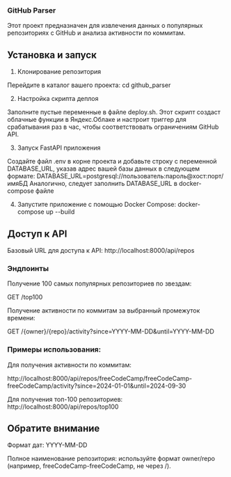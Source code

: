 ### GitHub Parser
Этот проект предназначен для извлечения данных о популярных репозиториях с GitHub и анализа активности по коммитам.

## Установка и запуск

1. Клонирование репозитория

Перейдите в каталог вашего проекта:
cd github_parser

2. Настройка скрипта деплоя

Заполните пустые переменные в файле deploy.sh. Этот скрипт создаст облачные функции в Яндекс.Облаке и настроит триггер для срабатывания раз в час, чтобы соответствовать ограничениям GitHub API.

3. Запуск FastAPI приложения

Создайте файл .env в корне проекта и добавьте строку с переменной DATABASE_URL, указав адрес вашей базы данных в следующем формате:
DATABASE_URL=postgresql://пользователь:пароль@хост:порт/имяБД
Аналогично, следует заполнить DATABASE_URL в docker-compose файле


4. Запустите приложение с помощью Docker Compose:
docker-compose up --build

## Доступ к API
Базовый URL для доступа к API:
http://localhost:8000/api/repos

### Эндпоинты
Получение 100 самых популярных репозиториев по звездам:

GET /top100

Получение активности по коммитам за выбранный промежуток времени:

GET /{owner}/{repo}/activity?since=YYYY-MM-DD&until=YYYY-MM-DD

### Примеры использования:

Для получения активности по коммитам:

http://localhost:8000/api/repos/freeCodeCamp/freeCodeCamp-freeCodeCamp/activity?since=2024-01-01&until=2024-09-30

Для получения топ-100 репозиториев:
http://localhost:8000/api/repos/top100

## Обратите внимание
Формат дат: YYYY-MM-DD

Полное наименование репозитория: используйте формат owner/repo (например, freeCodeCamp-freeCodeCamp, не через /).
